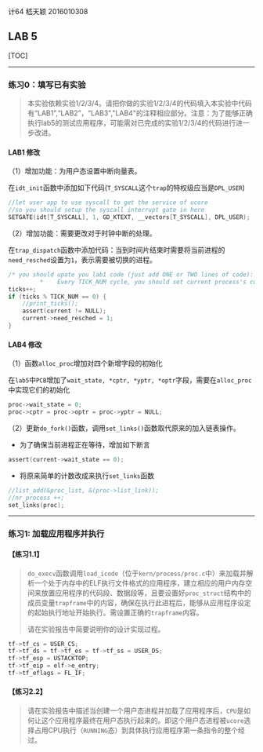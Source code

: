 计64	嵇天颖	2016010308

## LAB 5

[TOC]

---

### 练习0：填写已有实验

> 本实验依赖实验1/2/3/4。请把你做的实验1/2/3/4的代码填入本实验中代码有“LAB1”,“LAB2”，“LAB3","LAB4"的注释相应部分。注意：为了能够正确执行lab5的测试应用程序，可能需对已完成的实验1/2/3/4的代码进行进一步改进。

#### LAB1 修改

（1）增加功能：为用户态设置中断向量表。

在`idt_init`函数中添加如下代码(`T_SYSCALL`这个`trap`的特权级应当是`DPL_USER`)

~~~c
//let user app to use syscall to get the service of ucore
//so you should setup the syscall interrupt gate in here
SETGATE(idt[T_SYSCALL], 1, GD_KTEXT, __vectors[T_SYSCALL], DPL_USER);
~~~

（2）增加功能：需要更改对于时钟中断的处理。

在`trap_dispatch`函数中添加代码：当到时间片结束时需要将当前进程的`need_resched`设置为`1`，表示需要被切换的进程。

~~~c
/* you should upate you lab1 code (just add ONE or TWO lines of code):
         *    Every TICK_NUM cycle, you should set current process's current->need_resched = 1 */
ticks++;
if (ticks % TICK_NUM == 0) {
    //print_ticks();
    assert(current != NULL);
    current->need_resched = 1;
}
~~~



#### LAB4 修改

（1）函数`alloc_proc`增加对四个新增字段的初始化

在`lab5`中`PCB`增加了`wait_state, *cptr, *yptr, *optr`字段，需要在`alloc_proc`中实现它们的初始化

~~~c
proc->wait_state = 0;
proc->cptr = proc->optr = proc->yptr = NULL;
~~~

（2）更新`do_fork()`函数，调用`set_links()`函数取代原来的加入链表操作。

* 为了确保当前进程正在等待，增加如下断言

~~~c
assert(current->wait_state == 0); 
~~~

* 将原来简单的计数改成来执行`set_links`函数

~~~c
//list_add(&proc_list, &(proc->list_link));
//nr_process ++;
set_links(proc);
~~~





---



### 练习1: 加载应用程序并执行

#### 【练习1.1】

> `do_execv`函数调用`load_icode`（位于`kern/process/proc.c`中）来加载并解析一个处于内存中的ELF执行文件格式的应用程序，建立相应的用户内存空间来放置应用程序的代码段、数据段等，且要设置好`proc_struct`结构中的成员变量`trapframe`中的内容，确保在执行此进程后，能够从应用程序设定的起始执行地址开始执行。需设置正确的`trapframe`内容。
>
> 请在实验报告中简要说明你的设计实现过程。

~~~c
tf->tf_cs = USER_CS;
tf->tf_ds = tf->tf_es = tf->tf_ss = USER_DS;
tf->tf_esp = USTACKTOP;
tf->tf_eip = elf->e_entry;
tf->tf_eflags = FL_IF; 
~~~











#### 【练习2.2】

> 请在实验报告中描述当创建一个用户态进程并加载了应用程序后，`CPU`是如何让这个应用程序最终在用户态执行起来的。即这个用户态进程被`ucore`选择占用CPU执行（`RUNNING`态）到具体执行应用程序第一条指令的整个经过。















